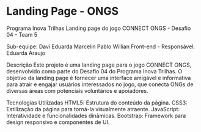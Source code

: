 # Landing Page - ONGS
Programa Inova Trilhas
Landing page do jogo CONNECT ONGS - Desafio 04 - Team 5

Sub-equipe:
Davi
Eduarda
Marcelin
Pablo
Willian
Front-end - Responsável: Eduarda Araujo

Descrição
Este projeto é uma landing page para o jogo CONNECT ONGS, desenvolvido como parte do Desafio 04 do Programa Inova Trilhas. O objetivo da landing page é fornecer uma interface amigável e informativa para atrair e engajar usuários interessados no jogo, que conecta ONGs de diversas áreas com potenciais voluntários e apoiadores.

Tecnologias Utilizadas
HTML5: Estrutura do conteúdo da página.
CSS3: Estilização da página para torná-la visualmente atraente.
JavaScript: Interatividade e funcionalidades dinâmicas.
Bootstrap: Framework para design responsivo e componentes de UI.
